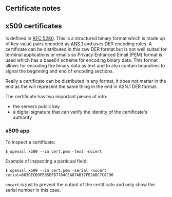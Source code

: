 ## Certificate notes


## x509 certificates
Is defined in [RFC 5280](https://www.rfc-editor.org/rfc/rfc5280.html).
This is a structured binary format which is made up of key-value pairs encoded
as [ANS.1](./asn1.md) and uses DER encoding rules. A certificate can be
distributed in this raw DER format but is not well suited for terminal
applications or emails so Privacy Enhanced Email (PEM) format is used which has
a base64 scheme for encoding binary data. This format allows for encoding the
binary data as text and to also contain boundries to signal the beginning and
end of encoding sections.

Really a certificate can be distributed in any format, it does not matter in
the end as the will represent the same thing in the end in ASN.1 DER format.

The certificate has two important pieces of info:
* the servers public key
* a digital signature that can verify the identity of the certificate's authority


### x509 app
To inspect a certificate:
```console
$ openssl x509 --in cert.pem -text -nocert
```
Example of inspecting a particual field:
```console
$ openssl x509 --in cert.pem -serial -nocert
serial=683DECB9FE65EFB7784CEA87AB17FE2ABC7C8C96
```

`nocert` is just to prevent the output of the certificate and only show the
serial number in this case.

